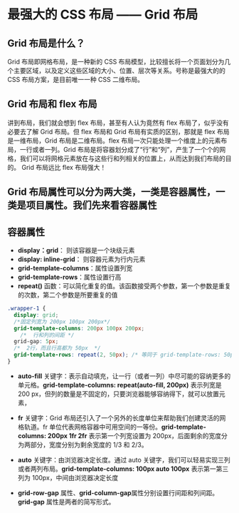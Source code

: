 
# 最强大的 CSS 布局 —— Grid 布局

## Grid 布局是什么？

Grid 布局即网格布局，是一种新的 CSS 布局模型，比较擅长将一个页面划分为几个主要区域，以及定义这些区域的大小、位置、层次等关系。号称是最强大的的 CSS 布局方案，是目前唯一一种 CSS 二维布局。

## Grid 布局和 flex 布局

讲到布局，我们就会想到 flex 布局，甚至有人认为竟然有 flex 布局了，似乎没有必要去了解 Grid 布局。但 flex 布局和 Grid 布局有实质的区别，那就是 flex 布局是一维布局，Grid 布局是二维布局。flex 布局一次只能处理一个维度上的元素布局，一行或者一列。Grid 布局是将容器划分成了“行”和“列”，产生了一个个的网格，我们可以将网格元素放在与这些行和列相关的位置上，从而达到我们布局的目的。
Grid 布局远比 flex 布局强大！

## Grid 布局属性可以分为两大类，一类是容器属性，一类是项目属性。我们先来看容器属性

## 容器属性

- **display：grid**： 则该容器是一个块级元素
- **display: inline-grid**： 则容器元素为行内元素
- **grid-template-columns**：属性设置列宽
- **grid-template-rows**：属性设置行高
- **repeat()** 函数：可以简化重复的值。该函数接受两个参数，第一个参数是重复的次数，第二个参数是所要重复的值

```css
.wrapper-1 {
  display: grid;
  /*固定列宽为 200px 100px 200px*/
  grid-template-columns: 200px 100px 200px;
    /*  行和列的间距 */
  grid-gap: 5px;
  /*  2行，而且行高都为 50px  */
  grid-template-rows: repeat(2, 50px); /* 等同于 grid-template-rows: 50px 50px; */
}

```

- **auto-fill** 关键字：表示自动填充，让一行（或者一列）中尽可能的容纳更多的单元格。**grid-template-columns: repeat(auto-fill, 200px)** 表示列宽是 200 px，但列的数量是不固定的，只要浏览器能够容纳得下，就可以放置元素，

 - **fr** 关键字：Grid 布局还引入了一个另外的长度单位来帮助我们创建灵活的网格轨道。fr 单位代表网格容器中可用空间的一等份。**grid-template-columns: 200px 1fr 2fr** 表示第一个列宽设置为 200px，后面剩余的宽度分为两部分，宽度分别为剩余宽度的 1/3 和 2/3。

 - **auto** 关键字：由浏览器决定长度。通过 auto 关键字，我们可以轻易实现三列或者两列布局。**grid-template-columns: 100px auto 100px** 表示第一第三列为 100px，中间由浏览器决定长度

 - **grid-row-gap** 属性、**grid-column-gap**属性分别设置行间距和列间距。**grid-gap** 属性是两者的简写形式。

 






